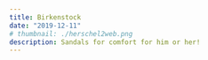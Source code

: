 ```yaml
---
title: Birkenstock
date: "2019-12-11"
# thumbnail: ./herschel2web.png
description: Sandals for comfort for him or her!
---
```


<!-- ![birkenstock](./socksAll.jpg) -->
